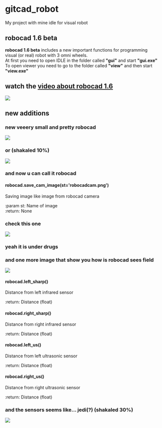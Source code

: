# gitcad_robot
My project with mine idle for visual robot
## robocad 1.6 beta
**robocad 1.6 beta** includes a new important functions for programming visual (or real) robot with 3 omni wheels.  
At first you need to open IDLE in the folder called **"gui"** and start **"gui.exe"**  
To open viewer you need to go to the folder called **"view"** and then start **"view.exe"**  
## watch the [video about robocad 1.6](https://www.youtube.com/watch?v=frR_C2sS0FI&t=8s "Youtube")  

![](https://github.com/CrackAndDie/gitcad_python_private/blob/master/Yandex/cad_low_d.png)
## new additions
### new veeery small and pretty robocad
![](https://github.com/CrackAndDie/gitcad_python_private/blob/master/Yandex/robocad1.6_big.png)
### or (shakaled 10%)
![](https://github.com/CrackAndDie/gitcad_python_private/blob/master/Yandex/robocad1.6_big2.jpg)
### and now u can call it robocad
#### robocad.save_cam_image(st='robocadcam.png')  

Saving image like image from robocad camera  
  
:param st: Name of image  
:return: None  

### check this one  
![](https://github.com/CrackAndDie/gitcad_python_private/blob/master/Yandex/bez_ugla.png)  
### yeah it is under drugs  
### and one more image that show you how is robocad sees field  
![](https://github.com/CrackAndDie/gitcad_python_private/blob/master/Yandex/where_1.6.png)  

#### robocad.left_sharp()  

Distance from left infrared sensor  

:return: Distance (float)  

#### robocad.right_sharp()  

Distance from right infrared sensor  

:return: Distance (float)  

#### robocad.left_us()  

Distance from left ultrasonic sensor  

:return: Distance (float)  

#### robocad.right_us()  

Distance from right ultrasonic sensor  

:return: Distance (float)  

### and the sensors seems like... jedi(?) (shakaled 30%)  
![](https://github.com/CrackAndDie/gitcad_python_private/blob/master/Yandex/sensors.jpg)
